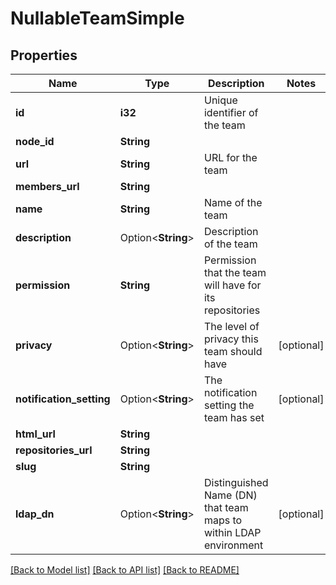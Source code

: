 # NullableTeamSimple

## Properties

Name | Type | Description | Notes
------------ | ------------- | ------------- | -------------
**id** | **i32** | Unique identifier of the team | 
**node_id** | **String** |  | 
**url** | **String** | URL for the team | 
**members_url** | **String** |  | 
**name** | **String** | Name of the team | 
**description** | Option<**String**> | Description of the team | 
**permission** | **String** | Permission that the team will have for its repositories | 
**privacy** | Option<**String**> | The level of privacy this team should have | [optional]
**notification_setting** | Option<**String**> | The notification setting the team has set | [optional]
**html_url** | **String** |  | 
**repositories_url** | **String** |  | 
**slug** | **String** |  | 
**ldap_dn** | Option<**String**> | Distinguished Name (DN) that team maps to within LDAP environment | [optional]

[[Back to Model list]](../README.md#documentation-for-models) [[Back to API list]](../README.md#documentation-for-api-endpoints) [[Back to README]](../README.md)


